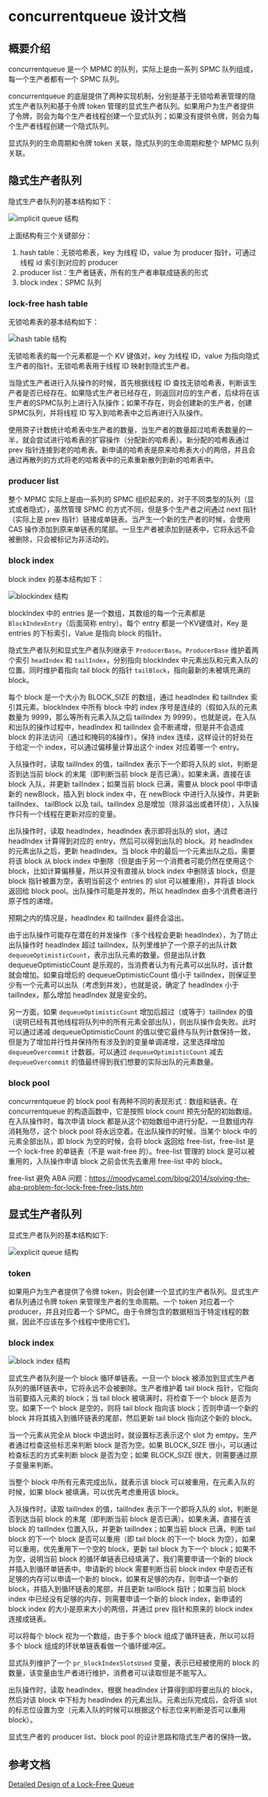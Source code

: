 # concurrentqueue 设计文档

## 概要介绍

concurrentqueue 是一个 MPMC 的队列，实际上是由一系列 SPMC 队列组成，每一个生产者都有一个 SPMC 队列。

concurrentqueue 的底层提供了两种实现机制，分别是基于无锁哈希表管理的隐式生产者队列和基于令牌 token 管理的显式生产者队列。如果用户为生产者提供了令牌，则会为每个生产者线程创建一个显式队列；如果没有提供令牌，则会为每个生产者线程创建一个隐式队列。

显式队列的生命周期和令牌 token 关联，隐式队列的生命周期和整个 MPMC 队列关联。

## 隐式生产者队列

隐式生产者队列的基本结构如下：

![implicit queue 结构](./images/mpmc-implicit-queue.png)

上面结构有三个关键部分：
1. hash table：无锁哈希表，key 为线程 ID，value 为 producer 指针，可通过线程 id 索引到对应的 producer
2. producer list：生产者链表，所有的生产者串联成链表的形式
3. block index：SPMC 队列

### lock-free hash table

无锁哈希表的基本结构如下：

![hash table 结构](./images/mpmc-hash.png)

无锁哈希表的每一个元素都是一个 KV 键值对，key 为线程 ID，value 为指向隐式生产者的指针。无锁哈希表用于线程 ID 映射到隐式生产者。

当隐式生产者进行入队操作的时候，首先根据线程 ID 查找无锁哈希表，判断该生产者是否已经存在。如果隐式生产者已经存在，则返回对应的生产者，后续将在该生产者的SPMC队列上进行入队操作；如果不存在，则会创建新的生产者，创建SPMC队列，并将线程 ID 写入到哈希表中之后再进行入队操作。

使用原子计数统计哈希表中生产者的数量，当生产者的数量超过哈希表数量的一半，就会尝试进行哈希表的扩容操作（分配新的哈希表）。新分配的哈希表通过 prev 指针连接到老的哈希表。新申请的哈希表是原来哈希表大小的两倍，并且会通过再散列的方式将老的哈希表中的元素重新散列到新的哈希表中。

### producer list

整个 MPMC 实际上是由一系列的 SPMC 组织起来的，对于不同类型的队列（显式或者隐式），虽然管理 SPMC 的方式不同，但是多个生产者之间通过 next 指针（实际上是 prev 指针）链接成单链表。当产生一个新的生产者的时候，会使用 CAS 操作添加到原来单链表的尾部。一旦生产者被添加到链表中，它将永远不会被删除，只会被标记为非活动的。

### block index

block index 的基本结构如下：

![blockindex 结构](./images/mpmc-implicit-block-index.png)

blockIndex 中的 entries 是一个数组，其数组的每一个元素都是 `BlockIndexEntry`（后面简称 entry）。每个 entry 都是一个KV键值对，Key 是 entries 的下标索引，Value 是指向 block 的指针。

隐式生产者队列和显式生产者队列继承于 `ProducerBase`。`ProducerBase` 维护着两个索引 `headIndex` 和 `tailIndex`，分别指向 blockIndex 中元素出队和元素入队的位置。同时维护着指向 tail block 的指针 `tailBlock`，指向最新的未被填充满的 block。

每个 block 是一个大小为 BLOCK_SIZE 的数组，通过 headIndex 和 tailIndex 索引其元素。blockIndex 中所有 block 中的 index 序号是连续的（假如入队的元素数量为 9999，那么等所有元素入队之后 tailIndex 为 9999）。也就是说，在入队和出队的操作过程中，headIndex 和 tailIndex 会不断递增，但是并不会造成 block 的非法访问（通过和掩码的&操作）。保持 index 连续，这样设计的好处在于给定一个 index，可以通过偏移量计算出这个 index 对应着哪一个 entry。

入队操作时，读取 tailIndex 的值，tailIndex 表示下一个即将入队的 slot，判断是否到达当前 block 的末尾（即判断当前 block 是否已满）。如果未满，直接在该 block 入队，并更新 tailIndex；如果当前 block 已满，需要从 block pool 中申请新的 newBlock，插入到 block index 中，在 newBlock 中进行入队操作，并更新 tailIndex、 tailBlock 以及 tail。tailIndex 总是增加（除非溢出或者环绕），入队操作只有一个线程在更新对应的变量。

出队操作时，读取 headIndex，headIndex 表示即将出队的 slot，通过 headIndex 计算得到对应的 entry，然后可以得到出队的 block。对 headIndex 的元素出队之后，更新 headIndex。当 block 中的最后一个元素出队之后，需要将该 block 从 block index 中删除（但是由于另一个消费者可能仍然在使用这个 block，比如计算偏移量，所以并没有直接从 block index 中删除该 block，但是 block 指针被置为空，表明当前这个 entries 的 slot 可以被重用），并将该 block 返回给 block pool。出队操作可能是并发的，所以 headIndex 由多个消费者进行原子性的递增。

预期之内的情况是，headIndex 和 tailIndex 最终会溢出。

由于出队操作可能存在潜在的并发操作（多个线程会更新 headIndex），为了防止出队操作时 headIndex 超过 tailIndex，队列里维护了一个原子的出队计数 `dequeueOptimisticCount`，表示出队元素的数量。但是出队计数 dequeueOptimisticCount 是乐观的，当消费者认为有元素可以出队时，该计数就会增加。如果自增后的 dequeueOptimisticCount 值小于 tailIndex，则保证至少有一个元素可以出队（考虑到并发），也就是说，确定了 headIndex 小于 tailIndex，那么增加 headIndex 就是安全的。

另一方面，如果 `dequeueOptimisticCount` 增加后超过（或等于）tailIndex 的值（说明已经有其他线程将队列中的所有元素全部出队），则出队操作会失败。此时可以通过递减 dequeueOptimisticCount 的值以使它最终与队列计数保持一致，但是为了增加并行性并保持所有涉及到的变量单调递增，这里选择增加 `dequeueOvercommit` 计数器。可以通过 `dequeueOptimisticCount` 减去 `dequeueOvercommit` 的值最终得到我们想要的实际出队的元素数量。

### block pool

concurrentqueue 的 block pool 有两种不同的表现形式：数组和链表。在 concurrentqueue 的构造函数中，它是按照 block count 预先分配的初始数组。在入队操作时，每次申请 block 都是从这个初始数组中进行分配，一旦数组内存消耗殆尽，这个 block pool 将永远空着。在出队操作的时候，当某个 block 中的元素全部出队，即 block 为空的时候，会将 block 返回给 free-list，free-list 是一个 lock-free 的单链表（不是 wait-free 的）。free-list 管理的 block 是可以被重用的，入队操作申请 block 之前会优先去重用 free-list 中的 block。

free-list 避免 ABA 问题：https://moodycamel.com/blog/2014/solving-the-aba-problem-for-lock-free-free-lists.htm

## 显式生产者队列

显式生产者队列的基本结构如下:

![explicit queue 结构](./images/mpmc-explicit-queue.png)

### token

如果用户为生产者提供了令牌 token，则会创建一个显式的生产者队列。显式生产者队列通过令牌 token 来管理生产者的生命周期。一个 token 对应着一个 producer，并且对应着一个 SPMC。由于令牌包含的数据相当于特定线程的数据，因此不应该在多个线程中使用它们。

### block index

![block index 结构](./images/mpmc-explicit-block-index.png)

显式生产者队列是一个 block 循环单链表。一旦一个 block 被添加到显式生产者队列的循环链表中，它将永远不会被删除。生产者维护着 tail block 指针，它指向当前要插入元素的 block；当 tail block 被填满时，将检查下一个 block 是否为空。如果下一个 block 是空的，则将 tail block 指向该 block；否则申请一个新的 block 并将其插入到循环链表的尾部，然后更新 tail block 指向这个新的 block。

当一个元素从完全从 block 中退出时，就设置标志表示这个 slot 为 emtpy。生产者通过检查这些标志来判断 block 是否为空。如果 BLOCK_SIZE 很小，可以通过检查标志的方式来判断 block 是否为空；如果 BLOCK_SIZE 很大，则需要通过原子变量来判断。

当整个 block 中所有元素完成出队，就表示该 block 可以被重用，在元素入队的时候，如果 block 被填满，可以优先考虑重用该 block。

入队操作时，读取 tailIndex 的值，tailIndex 表示下一个即将入队的 slot，判断是否到达当前 block 的末尾（即判断当前 block 是否已满）。如果未满，直接在该 block 的 tailIndex 位置入队，并更新 tailIndex；如果当前 block 已满，判断 tail block 的下一个 block 是否可以重用（即 tail block 的下一个 block 为空），如果可以重用，优先重用下一个空的 block，更新 tail block 为下一个 block；如果不为空，说明当前 block 的循环单链表已经填满了，我们需要申请一个新的 block 并插入到循环单链表中。申请新的 block 需要判断当前 block index 中是否还有足够的内存可以申请一个新的 block，如果有足够的内存，则申请一个新的 block，并插入到循环链表的尾部，并且更新 tailBlock 指针；如果当前 block index 中已经没有足够的内存，则需要申请一个新的 block index，新申请的 block index 的大小是原来大小的两倍，并通过 prev 指针和原来的 block index 连接成链表。

可以将每个 block 视为一个数组，由于多个 block 组成了循环链表，所以可以将多个 block 组成的环状单链表看做一个循环缓冲区。

显式队列维护了一个 `pr_blockIndexSlotsUsed` 变量，表示已经被使用的 block 的数量，该变量由生产者进行维护，消费者可以读取但是不能写入。

出队操作时，读取 headIndex，根据 headIndex 计算得到即将要出队的 block，然后对该 block 中下标为 headIndex 的元素出队。元素出队完成后，会将该 slot 的标志位设置为空（元素入队的时候可以根据这个标志位来判断是否可以重用 block）。

显式生产者的 producer list、block pool 的设计思路和隐式生产者的保持一致。

## 参考文档

[Detailed Design of a Lock-Free Queue](https://moodycamel.com/blog/2014/detailed-design-of-a-lock-free-queue.htm)